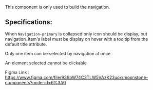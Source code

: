 This component is only used to build the navigation.

## Specifications:

When `Navigation-primary` is collapsed only icon should be display, but navigation_item's label must be display on hover with a tooltip from the default title attribute.

Only one item can be selected by navigation at once.

An element selected cannot be clickable

Figma Link : https://www.figma.com/file/939bW74C3TLW5VAzK23uox/moonstone-components?node-id=6%3A0
